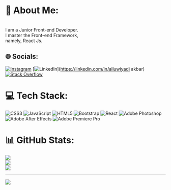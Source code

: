 # 💫 About Me:
<br>I am a Junior Front-end Developer. <br>I master the Front-end Framework, <br>namely, React Js.


## 🌐 Socials:
[![Instagram](https://img.shields.io/badge/Instagram-%23E4405F.svg?logo=Instagram&logoColor=white)](https://instagram.com/alluwiyadi_akbar) [![LinkedIn](https://img.shields.io/badge/LinkedIn-%230077B5.svg?logo=linkedin&logoColor=white)](https://linkedin.com/in/alluwiyadi akbar) [![Stack Overflow](https://img.shields.io/badge/-Stackoverflow-FE7A16?logo=stack-overflow&logoColor=white)](https://stackoverflow.com/users/21115749) 

# 💻 Tech Stack:
![CSS3](https://img.shields.io/badge/css3-%231572B6.svg?style=for-the-badge&logo=css3&logoColor=white) ![JavaScript](https://img.shields.io/badge/javascript-%23323330.svg?style=for-the-badge&logo=javascript&logoColor=%23F7DF1E) ![HTML5](https://img.shields.io/badge/html5-%23E34F26.svg?style=for-the-badge&logo=html5&logoColor=white) ![Bootstrap](https://img.shields.io/badge/bootstrap-%23563D7C.svg?style=for-the-badge&logo=bootstrap&logoColor=white) ![React](https://img.shields.io/badge/react-%2320232a.svg?style=for-the-badge&logo=react&logoColor=%2361DAFB) ![Adobe Photoshop](https://img.shields.io/badge/adobephotoshop-%2331A8FF.svg?style=for-the-badge&logo=adobephotoshop&logoColor=white) ![Adobe After Effects](https://img.shields.io/badge/Adobe%20After%20Effects-9999FF.svg?style=for-the-badge&logo=Adobe%20After%20Effects&logoColor=white) ![Adobe Premiere Pro](https://img.shields.io/badge/Adobe%20Premiere%20Pro-9999FF.svg?style=for-the-badge&logo=Adobe%20Premiere%20Pro&logoColor=white)
# 📊 GitHub Stats:
![](https://github-readme-stats.vercel.app/api?username=AkbarJS26&theme=react&hide_border=false&include_all_commits=true&count_private=false)<br/>
![](https://github-readme-streak-stats.herokuapp.com/?user=AkbarJS26&theme=react&hide_border=false)<br/>
![](https://github-readme-stats.vercel.app/api/top-langs/?username=AkbarJS26&theme=react&hide_border=false&include_all_commits=true&count_private=false&layout=compact)

---
[![](https://visitcount.itsvg.in/api?id=AkbarJS26&icon=0&color=0)](https://visitcount.itsvg.in)

<!-- Proudly created with GPRM ( https://gprm.itsvg.in ) -->
